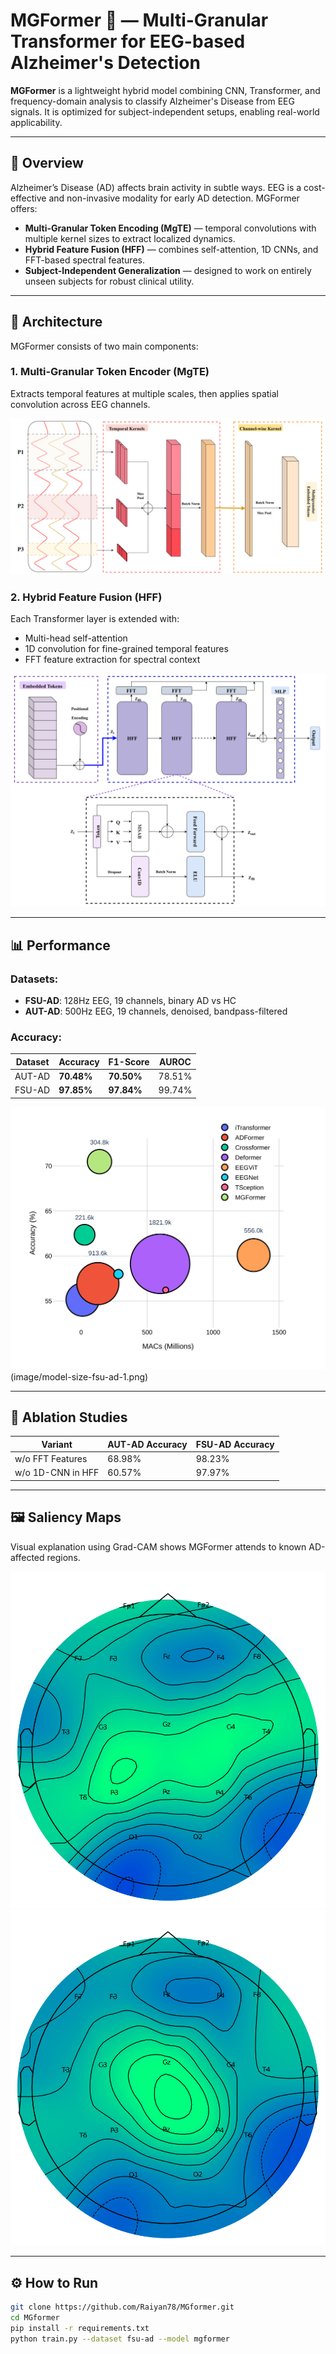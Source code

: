 # MGFormer 🧠 — Multi-Granular Transformer for EEG-based Alzheimer's Detection

**MGFormer** is a lightweight hybrid model combining CNN, Transformer, and frequency-domain analysis to classify Alzheimer's Disease from EEG signals. It is optimized for subject-independent setups, enabling real-world applicability.

<!-- ![MGFormer Overview](\image\HFF.pdf) 📌 REPLACE with architecture figure from the paper -->

---

## 🔬 Overview

Alzheimer’s Disease (AD) affects brain activity in subtle ways. EEG is a cost-effective and non-invasive modality for early AD detection. MGFormer offers:

- **Multi-Granular Token Encoding (MgTE)** — temporal convolutions with multiple kernel sizes to extract localized dynamics.
- **Hybrid Feature Fusion (HFF)** — combines self-attention, 1D CNNs, and FFT-based spectral features.
- **Subject-Independent Generalization** — designed to work on entirely unseen subjects for robust clinical utility.

---

## 🧱 Architecture

MGFormer consists of two main components:

### 1. Multi-Granular Token Encoder (MgTE)
Extracts temporal features at multiple scales, then applies spatial convolution across EEG channels.

![MgTE Module](image/token%20encoder-1.png) <!-- 📌 Insert Figure 2 from the paper -->

### 2. Hybrid Feature Fusion (HFF)
Each Transformer layer is extended with:
- Multi-head self-attention
- 1D convolution for fine-grained temporal features
- FFT feature extraction for spectral context

![HFF Block](image/HFF-1.png) <!-- 📌 Insert Figure 3 from the paper -->

---

## 📊 Performance

### Datasets:
- **FSU-AD**: 128Hz EEG, 19 channels, binary AD vs HC
- **AUT-AD**: 500Hz EEG, 19 channels, denoised, bandpass-filtered

### Accuracy:
| Dataset  | Accuracy | F1-Score | AUROC |
|----------|----------|----------|--------|
| AUT-AD   | **70.48%** | **70.50%** | 78.51% |
| FSU-AD   | **97.85%** | **97.84%** | 99.74% |

![MACs vs Accuracy](image/model-size-aut-ad-1.png) <!-- 📌 Insert Figure 4 from the paper -->
(image/model-size-fsu-ad-1.png)

---

## 🧪 Ablation Studies

| Variant              | AUT-AD Accuracy | FSU-AD Accuracy |
|----------------------|------------------|------------------|
| w/o FFT Features     | 68.98%           | 98.23%           |
| w/o 1D-CNN in HFF    | 60.57%           | 97.97%           |

---

## 🖼️ Saliency Maps

Visual explanation using Grad-CAM shows MGFormer attends to known AD-affected regions.

![Saliency Map - AD](image/gradcam_topomap_aut_ad-1.png) <!-- 📌 Insert Figure 5a/c -->
![Saliency Map - HC](image/gradcam_topomap_aut_hc-1.png) <!-- 📌 Insert Figure 5b/d -->

---

## ⚙️ How to Run

```bash
git clone https://github.com/Raiyan78/MGformer.git
cd MGformer
pip install -r requirements.txt
python train.py --dataset fsu-ad --model mgformer
